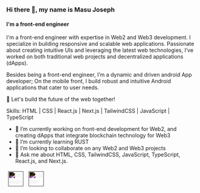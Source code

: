 ### Hi there 👋, my name is Masu Joseph
#### I'm a front-end engineer 
I'm a front-end engineer with expertise in Web2 and Web3 development. I specialize in building responsive and scalable web applications. Passionate about creating intuitive UIs and leveraging the latest web technologies, I’ve worked on both traditional web projects and decentralized applications (dApps).

Besides being a front-end engineer, I’m a dynamic and driven android App developer;
On the mobile front, I build robust and intuitive Android applications that cater to user needs.

🚀 Let's build the future of the web together!

Skills: HTML | CSS | React.js | Next.js | TailwindCSS | JavaScript |  TypeScript

- 🔭 I’m currently working on front-end development for Web2, and creating dApps that integrate blockchain technology for Web3 
- 🌱 I’m currently learning RUST 
- 👯 I’m looking to collaborate on any Web2 and Web3 projects 
- 💬 Ask me about HTML, CSS, TailwindCSS, JavaScript, TypeScript, React.js, and Next.js. 

<a href="https://www.linkedin.com/in/masu-joseph-503855216/" target="_blank" style="background-color: white; padding: 5px; border-radius: 50%; display: inline-block;">
  <img src="https://cdn.jsdelivr.net/npm/simple-icons@3.0.1/icons/linkedin.svg" alt="linkedin" height="40" style="filter: invert(1);">
</a>
<a href="https://twitter.com/MasuJoe" target="_blank" style="background-color: white; padding: 5px; border-radius: 50%; display: inline-block;">
  <img src="https://cdn.jsdelivr.net/npm/simple-icons@3.0.1/icons/twitter.svg" alt="twitter" height="40" style="filter: invert(1);">
</a>



